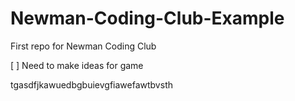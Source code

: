 # Newman-Coding-Club-Example
First repo for Newman Coding Club

[ ] Need to make ideas for game

tgasdfjkawuedbgbuievgfiawefawtbvsth
